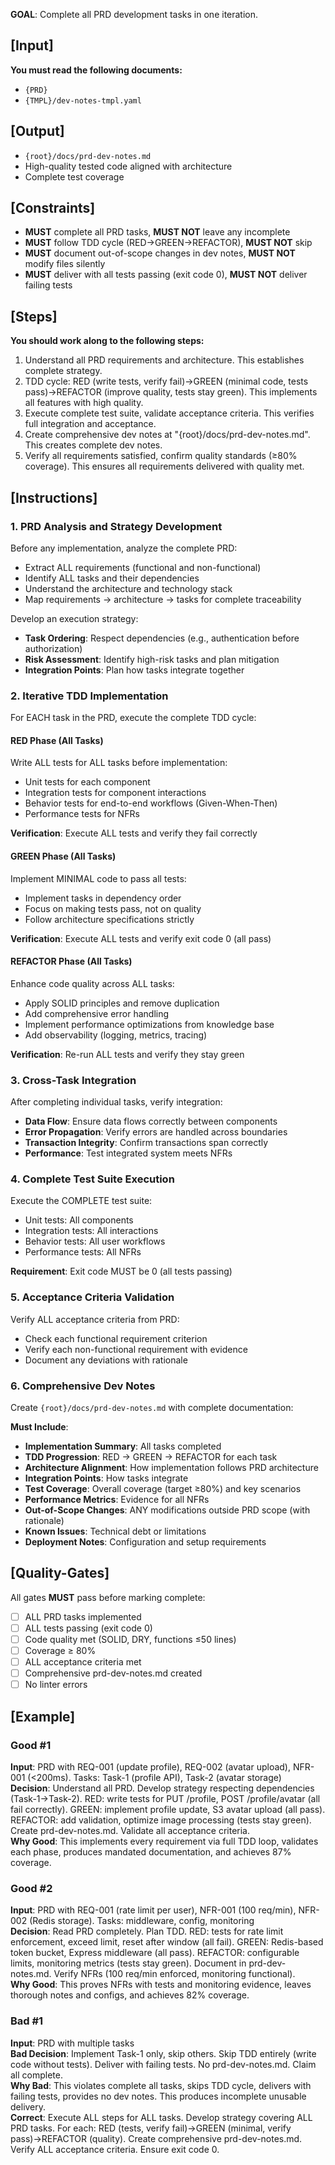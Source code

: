 **GOAL**: Complete all PRD development tasks in one iteration.

## [Input]
**You must read the following documents:**
- `{PRD}`
- `{TMPL}/dev-notes-tmpl.yaml`

## [Output]
- `{root}/docs/prd-dev-notes.md`
- High-quality tested code aligned with architecture
- Complete test coverage

## [Constraints]
- **MUST** complete all PRD tasks, **MUST NOT** leave any incomplete
- **MUST** follow TDD cycle (RED→GREEN→REFACTOR), **MUST NOT** skip
- **MUST** document out-of-scope changes in dev notes, **MUST NOT** modify files silently
- **MUST** deliver with all tests passing (exit code 0), **MUST NOT** deliver failing tests

## [Steps]
**You should work along to the following steps:**
1. Understand all PRD requirements and architecture. This establishes complete strategy.
2. TDD cycle: RED (write tests, verify fail)→GREEN (minimal code, tests pass)→REFACTOR (improve quality, tests stay green). This implements all features with high quality.
3. Execute complete test suite, validate acceptance criteria. This verifies full integration and acceptance.
4. Create comprehensive dev notes at "{root}/docs/prd-dev-notes.md". This creates complete dev notes.
5. Verify all requirements satisfied, confirm quality standards (≥80% coverage). This ensures all requirements delivered with quality met.

## [Instructions]

### 1. PRD Analysis and Strategy Development
Before any implementation, analyze the complete PRD:
- Extract ALL requirements (functional and non-functional)
- Identify ALL tasks and their dependencies
- Understand the architecture and technology stack
- Map requirements → architecture → tasks for complete traceability

Develop an execution strategy:
- **Task Ordering**: Respect dependencies (e.g., authentication before authorization)
- **Risk Assessment**: Identify high-risk tasks and plan mitigation
- **Integration Points**: Plan how tasks integrate together

### 2. Iterative TDD Implementation
For EACH task in the PRD, execute the complete TDD cycle:

#### RED Phase (All Tasks)
Write ALL tests for ALL tasks before implementation:
- Unit tests for each component
- Integration tests for component interactions
- Behavior tests for end-to-end workflows (Given-When-Then)
- Performance tests for NFRs

**Verification**: Execute ALL tests and verify they fail correctly

#### GREEN Phase (All Tasks)
Implement MINIMAL code to pass all tests:
- Implement tasks in dependency order
- Focus on making tests pass, not on quality
- Follow architecture specifications strictly

**Verification**: Execute ALL tests and verify exit code 0 (all pass)

#### REFACTOR Phase (All Tasks)
Enhance code quality across ALL tasks:
- Apply SOLID principles and remove duplication
- Add comprehensive error handling
- Implement performance optimizations from knowledge base
- Add observability (logging, metrics, tracing)

**Verification**: Re-run ALL tests and verify they stay green

### 3. Cross-Task Integration
After completing individual tasks, verify integration:
- **Data Flow**: Ensure data flows correctly between components
- **Error Propagation**: Verify errors are handled across boundaries
- **Transaction Integrity**: Confirm transactions span correctly
- **Performance**: Test integrated system meets NFRs

### 4. Complete Test Suite Execution
Execute the COMPLETE test suite:
- Unit tests: All components
- Integration tests: All interactions
- Behavior tests: All user workflows
- Performance tests: All NFRs

**Requirement**: Exit code MUST be 0 (all tests passing)

### 5. Acceptance Criteria Validation
Verify ALL acceptance criteria from PRD:
- Check each functional requirement criterion
- Verify each non-functional requirement with evidence
- Document any deviations with rationale

### 6. Comprehensive Dev Notes
Create `{root}/docs/prd-dev-notes.md` with complete documentation:

**Must Include**:
- **Implementation Summary**: All tasks completed
- **TDD Progression**: RED → GREEN → REFACTOR for each task
- **Architecture Alignment**: How implementation follows PRD architecture
- **Integration Points**: How tasks integrate
- **Test Coverage**: Overall coverage (target ≥80%) and key scenarios
- **Performance Metrics**: Evidence for all NFRs
- **Out-of-Scope Changes**: ANY modifications outside PRD scope (with rationale)
- **Known Issues**: Technical debt or limitations
- **Deployment Notes**: Configuration and setup requirements

## [Quality-Gates]
All gates **MUST** pass before marking complete:
- [ ] ALL PRD tasks implemented
- [ ] ALL tests passing (exit code 0)
- [ ] Code quality met (SOLID, DRY, functions ≤50 lines)
- [ ] Coverage ≥ 80%
- [ ] ALL acceptance criteria met
- [ ] Comprehensive prd-dev-notes.md created
- [ ] No linter errors

## [Example]

### Good #1
**Input**: PRD with REQ-001 (update profile), REQ-002 (avatar upload), NFR-001 (<200ms). Tasks: Task-1 (profile API), Task-2 (avatar storage)  
**Decision**: Understand all PRD. Develop strategy respecting dependencies (Task-1→Task-2). RED: write tests for PUT /profile, POST /profile/avatar (all fail correctly). GREEN: implement profile update, S3 avatar upload (all pass). REFACTOR: add validation, optimize image processing (tests stay green). Create prd-dev-notes.md. Validate all acceptance criteria.  
**Why Good**: This implements every requirement via full TDD loop, validates each phase, produces mandated documentation, and achieves 87% coverage.

### Good #2
**Input**: PRD with REQ-001 (rate limit per user), NFR-001 (100 req/min), NFR-002 (Redis storage). Tasks: middleware, config, monitoring  
**Decision**: Read PRD completely. Plan TDD. RED: tests for rate limit enforcement, exceed limit, reset after window (all fail). GREEN: Redis-based token bucket, Express middleware (all pass). REFACTOR: configurable limits, monitoring metrics (tests stay green). Document in prd-dev-notes.md. Verify NFRs (100 req/min enforced, monitoring functional).  
**Why Good**: This proves NFRs with tests and monitoring evidence, leaves thorough notes and configs, and achieves 82% coverage.

### Bad #1
**Input**: PRD with multiple tasks  
**Bad Decision**: Implement Task-1 only, skip others. Skip TDD entirely (write code without tests). Deliver with failing tests. No prd-dev-notes.md. Claim all complete.  
**Why Bad**: This violates complete all tasks, skips TDD cycle, delivers with failing tests, provides no dev notes. This produces incomplete unusable delivery.  
**Correct**: Execute ALL steps for ALL tasks. Develop strategy covering ALL PRD tasks. For each: RED (tests, verify fail)→GREEN (minimal, verify pass)→REFACTOR (quality). Create comprehensive prd-dev-notes.md. Verify ALL acceptance criteria. Ensure exit code 0.
